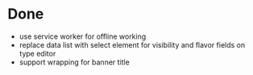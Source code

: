 # Done

- use service worker for offline working
- replace data list with select element for visibility and flavor fields on type editor
- support wrapping for banner title
